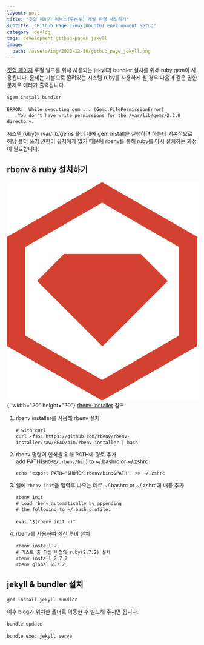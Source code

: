 ```yaml
---
layout: post
title: "깃헙 페이지 리눅스(우분투) 개발 환경 세팅하기"
subtitle: "Github Page Linux(Ubuntu) Environment Setup"
category: devlog
tags: development github-pages jekyll
image:
  path: /assets/img/2020-12-10/github_page_jekyll.png
---
```


[깃헙 페이지](https://jekyllrb.com/docs/) 로컬 빌드를 위해 사용되는 jekyll과 bundler 설치를 위해 ruby gem이 사용됩니다.
문제는 기본으로 깔려있는 시스템 ruby를 사용하게 될 경우 다음과 같은 권한 문제로 에러가 출력됩니다.

```console
$gem install bundler

ERROR:  While executing gem ... (Gem::FilePermissionError)
    You don't have write permissions for the /var/lib/gems/2.3.0 directory.
```

시스템 ruby는 /var/lib/gems 폴더 내에 gem install을 실행하려 하는데 기본적으로 해당 폴더 쓰기 권한이 유저에게 없기 때문에
rbenv를 통해 ruby를 다시 설치하는 과정이 필요합니다.

<!--more-->

## rbenv & ruby 설치하기

![ruby gem](/assets/img/2020-12-10/rubygems.svg){: width="20" height="20"}
[rbenv-installer](https://github.com/rbenv/rbenv-installer#rbenv-installer) 참조

1. rbenv installer를 사용해 rbenv 설치

   ```console
   # with curl
   curl -fsSL https://github.com/rbenv/rbenv-installer/raw/HEAD/bin/rbenv-installer | bash
   ```

2. rbenv 명령어 인식을 위해 PATH에 경로 추가<br>
   add PATH(`$HOME/.rbenv/bin`) to ~/.bashrc or ~/.zshrc

   ```console
   echo 'export PATH="$HOME/.rbenv/bin:$PATH"' >> ~/.zshrc
   ```

3. 쉘에 `rbenv init`을 입력후 나오는 데로 ~/.bashrc or ~/.zshrc에 내용 추가

   ```console
   rbenv init
   # Load rbenv automatically by appending
   # the following to ~/.bash_profile:

   eval "$(rbenv init -)"
   ```

4. rbenv를 사용하여 최신 루비 설치

   ```console
   rbenv install -l
   # 리스트 중 최신 버전의 ruby(2.7.2) 설치
   rbenv install 2.7.2
   rbenv global 2.7.2
   ```

## jekyll & bundler 설치

```console
gem install jekyll bundler
```

이후 blog가 위치한 폴더로 이동한 후 빌드해 주시면 됩니다.

```console
bundle update

bundle exec jekyll serve
```

